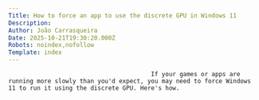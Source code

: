 ```yaml
---
Title: How to force an app to use the discrete GPU in Windows 11
Description: 
Author: João Carrasqueira
Date: 2025-10-21T19:30:20.000Z
Robots: noindex,nofollow
Template: index
---
```


                                            If your games or apps are running more slowly than you'd expect, you may need to force Windows 11 to run it using the discrete GPU. Here's how.
                                        